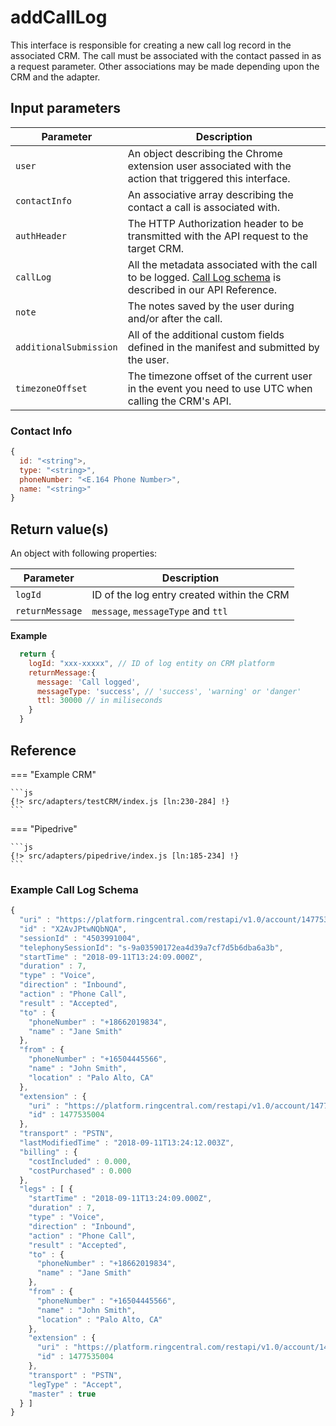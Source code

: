 # addCallLog

This interface is responsible for creating a new call log record in the associated CRM. The call must be associated with the contact passed in as a request parameter. Other associations may be made depending upon the CRM and the adapter. 

## Input parameters

| Parameter              | Description                                                                                              |
|------------------------|----------------------------------------------------------------------------------------------------------|
| `user`                 | An object describing the Chrome extension user associated with the action that triggered this interface. | 
| `contactInfo`          | An associative array describing the contact a call is associated with.                                   |
| `authHeader`           | The HTTP Authorization header to be transmitted with the API request to the target CRM.                  | 
| `callLog`              | All the metadata associated with the call to be logged. [Call Log schema](https://developers.ringcentral.com/api-reference/Call-Log/readUserCallRecord) is described in our API Reference. |
| `note`                 | The notes saved by the user during and/or after the call.                                                |
| `additionalSubmission` | All of the additional custom fields defined in the manifest and submitted by the user.                   |
| `timezoneOffset`       | The timezone offset of the current user in the event you need to use UTC when calling the CRM's API.     | 

### Contact Info

```js
{ 
  id: "<string">,
  type: "<string>", 
  phoneNumber: "<E.164 Phone Number>",
  name: "<string>"
}
```

## Return value(s)

An object with following properties:

| Parameter       | Description                                |
|-----------------|--------------------------------------------|
| `logId`         | ID of the log entry created within the CRM |
| `returnMessage` | `message`, `messageType` and `ttl`         |

**Example**
```js
  return {
    logId: "xxx-xxxxx", // ID of log entity on CRM platform
    returnMessage:{
      message: 'Call logged',
      messageType: 'success', // 'success', 'warning' or 'danger'
      ttl: 30000 // in miliseconds
    }
  }
```

## Reference

=== "Example CRM"

    ```js
    {!> src/adapters/testCRM/index.js [ln:230-284] !}
	```
	
=== "Pipedrive"

	```js
    {!> src/adapters/pipedrive/index.js [ln:185-234] !}
	```

### Example Call Log Schema

```js
{
  "uri" : "https://platform.ringcentral.com/restapi/v1.0/account/1477535004/extension/1477535004/call-log/X2AvJPtwNQbNQA?view=Detailed",
  "id" : "X2AvJPtwNQbNQA",
  "sessionId" : "4503991004",
  "telephonySessionId": "s-9a03590172ea4d39a7cf7d5b6dba6a3b",
  "startTime" : "2018-09-11T13:24:09.000Z",
  "duration" : 7,
  "type" : "Voice",
  "direction" : "Inbound",
  "action" : "Phone Call",
  "result" : "Accepted",
  "to" : {
    "phoneNumber" : "+18662019834",
    "name" : "Jane Smith"
  },
  "from" : {
    "phoneNumber" : "+16504445566",
    "name" : "John Smith",
    "location" : "Palo Alto, CA"
  },
  "extension" : {
    "uri" : "https://platform.ringcentral.com/restapi/v1.0/account/1477535004/extension/1477535004",
    "id" : 1477535004
  },
  "transport" : "PSTN",
  "lastModifiedTime" : "2018-09-11T13:24:12.003Z",
  "billing" : {
    "costIncluded" : 0.000,
    "costPurchased" : 0.000
  },
  "legs" : [ {
    "startTime" : "2018-09-11T13:24:09.000Z",
    "duration" : 7,
    "type" : "Voice",
    "direction" : "Inbound",
    "action" : "Phone Call",
    "result" : "Accepted",
    "to" : {
      "phoneNumber" : "+18662019834",
      "name" : "Jane Smith"
    },
    "from" : {
      "phoneNumber" : "+16504445566",
      "name" : "John Smith",
      "location" : "Palo Alto, CA"
    },
    "extension" : {
      "uri" : "https://platform.ringcentral.com/restapi/v1.0/account/1477535004/extension/1477535004",
      "id" : 1477535004
    },
    "transport" : "PSTN",
    "legType" : "Accept",
    "master" : true
  } ]
}
```
